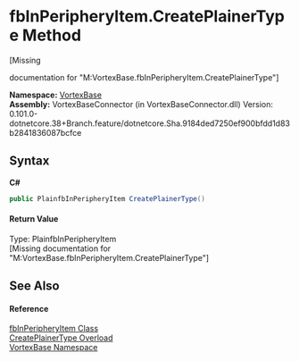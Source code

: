 # fbInPeripheryItem.CreatePlainerType Method 
 

\[Missing <summary> documentation for "M:VortexBase.fbInPeripheryItem.CreatePlainerType"\]

**Namespace:**&nbsp;<a href="N_VortexBase.md">VortexBase</a><br />**Assembly:**&nbsp;VortexBaseConnector (in VortexBaseConnector.dll) Version: 0.101.0-dotnetcore.38+Branch.feature/dotnetcore.Sha.9184ded7250ef900bfdd1d83b2841836087bcfce

## Syntax

**C#**<br />
``` C#
public PlainfbInPeripheryItem CreatePlainerType()
```


#### Return Value
Type: PlainfbInPeripheryItem<br />\[Missing <returns> documentation for "M:VortexBase.fbInPeripheryItem.CreatePlainerType"\]

## See Also


#### Reference
<a href="T_VortexBase_fbInPeripheryItem.md">fbInPeripheryItem Class</a><br /><a href="Overload_VortexBase_fbInPeripheryItem_CreatePlainerType.md">CreatePlainerType Overload</a><br /><a href="N_VortexBase.md">VortexBase Namespace</a><br />